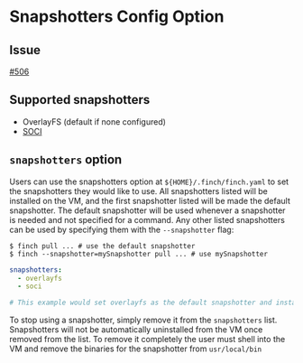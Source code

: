 # Snapshotters Config Option

## Issue

[#506](https://github.com/runfinch/finch/pull/506)

## Supported snapshotters

- OverlayFS (default if none configured)
- [SOCI](https://github.com/awslabs/soci-snapshotter)

## `snapshotters` option

Users can use the snapshotters option at `${HOME}/.finch/finch.yaml` to set the snapshotters they would like to use.
All snapshotters listed will be installed on the VM, and the first snapshotter listed will be made the default snapshotter.
The default snapshotter will be used whenever a snapshotter is needed and not specified for a command.
Any other listed snapshotters can be used by specifying them with the `--snapshotter` flag: 

```console
$ finch pull ... # use the default snapshotter
$ finch --snapshotter=mySnapshotter pull ... # use mySnapshotter
``` 

```yaml
snapshotters: 
  - overlayfs
  - soci

# This example would set overlayfs as the default snapshotter and install SOCI on the VM so it can be used by the user if specified later.
```

To stop using a snapshotter, simply remove it from the `snapshotters` list. Snapshotters will not be automatically uninstalled from the VM once removed from the list.
To remove it completely the user must shell into the VM and remove the binaries for the snapshotter from `usr/local/bin`
